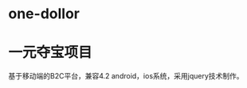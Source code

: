 # one-dollor
一元夺宝项目
===========================================
基于移动端的B2C平台，兼容4.2 android，ios系统，采用jquery技术制作。
